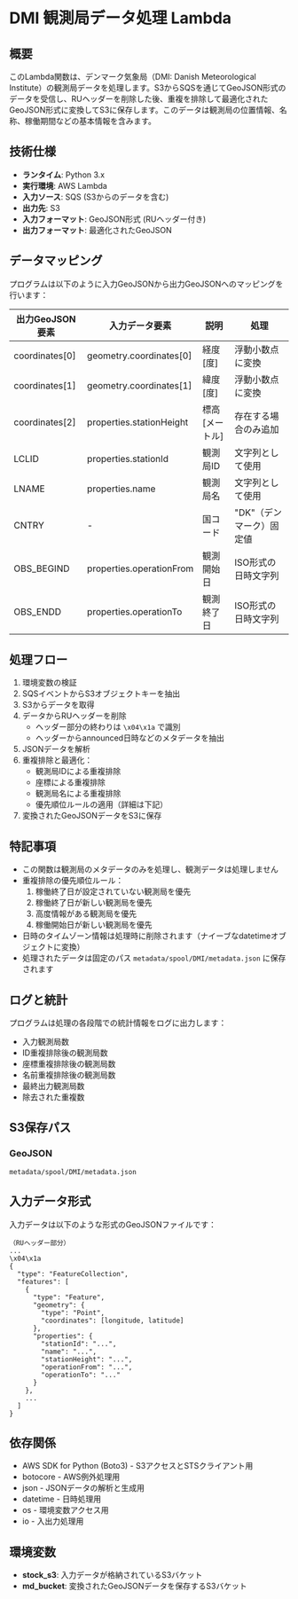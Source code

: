# DMI 観測局データ処理 Lambda

## 概要
このLambda関数は、デンマーク気象局（DMI: Danish Meteorological Institute）の観測局データを処理します。S3からSQSを通じてGeoJSON形式のデータを受信し、RUヘッダーを削除した後、重複を排除して最適化されたGeoJSON形式に変換してS3に保存します。このデータは観測局の位置情報、名称、稼働期間などの基本情報を含みます。

## 技術仕様
- **ランタイム**: Python 3.x
- **実行環境**: AWS Lambda
- **入力ソース**: SQS (S3からのデータを含む)
- **出力先**: S3
- **入力フォーマット**: GeoJSON形式 (RUヘッダー付き)
- **出力フォーマット**: 最適化されたGeoJSON

## データマッピング
プログラムは以下のように入力GeoJSONから出力GeoJSONへのマッピングを行います：

| 出力GeoJSON要素 | 入力データ要素 | 説明 | 処理 |
|--------------|----------------|----------------|----------------|
| coordinates[0] | geometry.coordinates[0] | 経度 [度] | 浮動小数点に変換 |
| coordinates[1] | geometry.coordinates[1] | 緯度 [度] | 浮動小数点に変換 |
| coordinates[2] | properties.stationHeight | 標高 [メートル] | 存在する場合のみ追加 |
| LCLID | properties.stationId | 観測局ID | 文字列として使用 |
| LNAME | properties.name | 観測局名 | 文字列として使用 |
| CNTRY | - | 国コード | "DK"（デンマーク）固定値 |
| OBS_BEGIND | properties.operationFrom | 観測開始日 | ISO形式の日時文字列 |
| OBS_ENDD | properties.operationTo | 観測終了日 | ISO形式の日時文字列 |

## 処理フロー
1. 環境変数の検証
2. SQSイベントからS3オブジェクトキーを抽出
3. S3からデータを取得
4. データからRUヘッダーを削除
   - ヘッダー部分の終わりは `\x04\x1a` で識別
   - ヘッダーからannounced日時などのメタデータを抽出
5. JSONデータを解析
6. 重複排除と最適化：
   - 観測局IDによる重複排除
   - 座標による重複排除
   - 観測局名による重複排除
   - 優先順位ルールの適用（詳細は下記）
7. 変換されたGeoJSONデータをS3に保存

## 特記事項
- この関数は観測局のメタデータのみを処理し、観測データは処理しません
- 重複排除の優先順位ルール：
  1. 稼働終了日が設定されていない観測局を優先
  2. 稼働終了日が新しい観測局を優先
  3. 高度情報がある観測局を優先
  4. 稼働開始日が新しい観測局を優先
- 日時のタイムゾーン情報は処理時に削除されます（ナイーブなdatetimeオブジェクトに変換）
- 処理されたデータは固定のパス `metadata/spool/DMI/metadata.json` に保存されます

## ログと統計
プログラムは処理の各段階での統計情報をログに出力します：
- 入力観測局数
- ID重複排除後の観測局数
- 座標重複排除後の観測局数
- 名前重複排除後の観測局数
- 最終出力観測局数
- 除去された重複数

## S3保存パス
### GeoJSON
```
metadata/spool/DMI/metadata.json
```

## 入力データ形式
入力データは以下のような形式のGeoJSONファイルです：

```
（RUヘッダー部分）
...
\x04\x1a
{
  "type": "FeatureCollection",
  "features": [
    {
      "type": "Feature",
      "geometry": {
        "type": "Point",
        "coordinates": [longitude, latitude]
      },
      "properties": {
        "stationId": "...",
        "name": "...",
        "stationHeight": "...",
        "operationFrom": "...",
        "operationTo": "..."
      }
    },
    ...
  ]
}
```

## 依存関係
- AWS SDK for Python (Boto3) - S3アクセスとSTSクライアント用
- botocore - AWS例外処理用
- json - JSONデータの解析と生成用
- datetime - 日時処理用
- os - 環境変数アクセス用
- io - 入出力処理用

## 環境変数
- **stock_s3**: 入力データが格納されているS3バケット
- **md_bucket**: 変換されたGeoJSONデータを保存するS3バケット